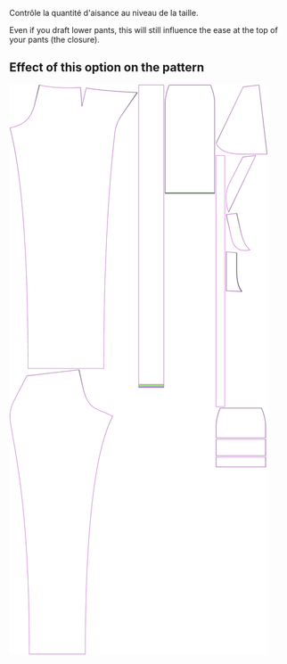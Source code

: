 
Contrôle la quantité d'aisance au niveau de la taille.

Even if you draft lower pants, this will still influence the ease at the top of your pants (the closure).


## Effect of this option on the pattern
![This image shows the effect of this option by superimposing several variants that have a different value for this option](charlie_waistease_sample.svg "Effect of this option on the pattern")